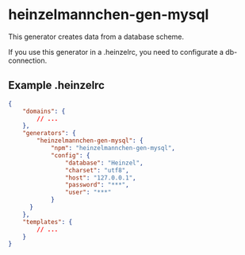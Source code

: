 heinzelmannchen-gen-mysql
======================

This generator creates data from a database scheme.

If you use this generator in a .heinzelrc, you need to configurate a db-connection.

Example .heinzelrc
------------------

```json
{
    "domains": {
        // ...
    },
    "generators": {
        "heinzelmannchen-gen-mysql": {
            "npm": "heinzelmannchen-gen-mysql",
            "config": {
                "database": "Heinzel",
                "charset": "utf8",
                "host": "127.0.0.1",
                "password": "***",
                "user": "***"
            }
      }
    },
    "templates": {
        // ...
    }
}
```
